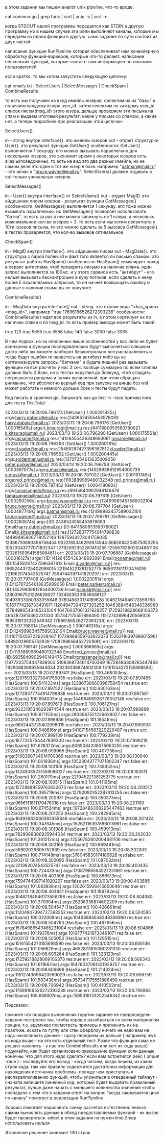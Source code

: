 в этом задании мы пишем аналог unix pipeline, что-то вроде:

cat common.go | grep func | sort | uniq -c | sort -n  

когда STDOUT одной программы передается как STDIN в другую программу
но в нашем случае эти роли выполняют каналы, которые мы передаем из одной функции в другую.
само задание по сути состоит из двух частей

написание функции RunPipeline которая обеспечивает нам конвейерную обработку функций-воркеров, которые что-то делают.
написание нескольких функций, которые считают нам информацию по письмам пользователей

если кратко, то мы хотим запустить следующую цепочку:

cat emails.txt | SelectUsers | SelectMessages | CheckSpam | CombineResults

то есть мы получаем на вход имейлы юзеров, селектим их из "базы" и получаем каждому юзеру user_id. затем селектим по каждому user_id список писем(msg_id) этого юзера. дальше проверяем эти письма на спам и выдаем итоговый результат: какие у письма со спамом, а какие нет.
а теперь подробнее про реализацию этой цепочки:

SelectUsers()

in - string внутри interface{}. это имейлы юзеров
out - отдает структурки User{}. это результат функции GetUser()
особенности:
GetUser() выполняется 1 секунду. его можно вызывать параллельно для нескольких юзеров. это экономит время
у некоторых юзеров есть alias'ы(псевдонимы). то есть на вид это два разных имейла, но на самом деле это один и тот же юзер в базе. например "batman@mail.ru" - это алиас к "bruce.wayne@mail.ru". SelectUsers() должен отдавать в out только уникальных юзеров.


SelectMessages()

in -  User{} внутри interface{} от SelectUsers()
out - отдает MsgID. это айдишники писем юзеров - результат функции GetMessages()
особенности:
GetMessages() выполняется 1 секунду. его тоже можно вызывать параллельно.
но GetMessages() позволяет использовать "батчи". то есть за раз в нее можно запихнуть не 1 юзера, а несколько. максимальное кол-во юзеров = 2. то есть если мы хотим селектнуть у 10ти юзеров письма, то это можно сделать за 5 вызовов GetMessages(). в тестах проверяется, что кол-во вызовов оптимальное


CheckSpam()

in - MsgID внутри interface{}. это айдишники писем
out - MsgData{}. это структура с парой полей: id и факт того является ли письмо спамом. это результат работы HasSpam()
особенности:
HasSpam() симулирует поход в сервис антиспама, чтоб проверить письмо на наличие спама. один запрос выполняется за 100мс. и у этого сервиса есть "антибрут" - его нельзя вызывать бесконтрольно в кучу потоков. если сделать к нему более 5 параллельных запросов, то он начнет возвращать ошибку и данные о наличии спама вы не получите.

CombineResults()

in - MsgData внутри interface{}
out - string. это строки вида "<has_spam> <msg_id>", например "true 17696166526272393238"
особенности:
CombineResults() ждет все результаты из in, а потом сортирует их по наличию спама и по msg_id. то есть пример вывода может быть такой:

  true 123
  true 5555
  true 5556
  false 140
  false 3000
  false 3005

В чем подвох:
из-за описанных выше особенностей у вас либо не будет асинхрона и функции последовательно будут выполняться слишком долго
либо вы можете наоборот безконтрольно все распаралелить и тогда будут ошибки тк нарветесь на антибрут
либо вы не соптимизируете запросы "батчами" и будете лишний раз вызывать функции
на все расчеты у нас 3 сек. вообще суммарно по всем слипам должно быть 2.9сек, но в тестах округлил до 3секунд, чтоб сгладить погрешности рандома и самих вычислений. при этом обращаю внимание, что абсолютно верный код при запуске на винде без wsl может работать и немного дольше 3сек и тесты будут падать.

Код писать в spammer.go.
Запускать как go test -v -race
пример лога, для теста TestTotal:

2023/03/13 19:20:06.796173 [GetUser() 1.000291925s] args:harry.dubois@mail.ru res:{2436524555453976083 harry.dubois@mail.ru}
2023/03/13 19:20:06.796176 [GetUser() 1.00015549s] args:k.kitsuragi@mail.ru res:{6411680653583780021 k.kitsuragi@mail.ru}
2023/03/13 19:20:06.796290 [GetUser() 1.000175561s] args:noname@mail.ru res:{14126455436348693091 noname@mail.ru}
2023/03/13 19:20:06.796363 [GetUser() 1.000260181s] args:d.vader@mail.ru res:{15459287427396367812 d.vader@mail.ru}
2023/03/13 19:20:06.796562 [GetUser() 1.000200445s] args:spiderman@mail.ru res:{13707254613635009050 peter.parker@mail.ru}
2023/03/13 19:20:06.796754 [GetUser() 1.000397077s] args:e.musk@mail.ru res:{14529939612954000739 e.musk@mail.ru}
2023/03/13 19:20:06.797002 [GetUser() 1.000191749s] args:red_prince@mail.ru res:{1193889969480132348 red_prince@mail.ru}
2023/03/13 19:20:06.797452 [GetUser() 1.000418092s] args:tomasangelo@mail.ru res:{6935840902946149476 tomasangelo@mail.ru}
2023/03/13 19:20:06.797619 [GetUser() 1.000290256s] args:bruce.wayne@mail.ru res:{12499983457589032104 bruce.wayne@mail.ru}
2023/03/13 19:20:06.797704 [GetUser() 1.000487749s] args:batman@mail.ru res:{12499983457589032104 bruce.wayne@mail.ru}
2023/03/13 19:20:07.796781 [GetMessages() 1.000280874s] args:[{ID:2436524555453976083 Email:harry.dubois@mail.ru} {ID:6411680653583780021 Email:k.kitsuragi@mail.ru}] res:[12728377754914798838 14498495926778052146 12975933273041759035 12386730660396758454 9323185346293974544 8065084208075053255 10523043777071802347 12792092352287413255 12556782602004681106 12026159364158506481] err:<nil>
2023/03/13 19:20:07.796887 [GetMessages() 1.00016127s] args:[{ID:14126455436348693091 Email:noname@mail.ru} {ID:15459287427396367812 Email:d.vader@mail.ru}] res:[6652443725402098015 221945221381252775 9656111811170476016 221962074543525747 7594744397141820297] err:<nil>
2023/03/13 19:20:07.797408 [GetMessages() 1.000220051s] args:[{ID:13707254613635009050 Email:peter.parker@mail.ru} {ID:14529939612954000739 Email:e.musk@mail.ru}] res:[2803967521226628027 13245035231559086127 10493933060383355848 378045830174189628 10462184946173556768 10167774218733491071 11204847394727393252 10463884548348336960 15784986543485231004 16476037061321929257 17259218828069106373 4652873815360231330 357347175551886490 11512743696420569029 1595319133252549342 17696166526272393238] err:<nil>
2023/03/13 19:20:07.798014 [GetMessages() 1.000146318s] args:[{ID:12499983457589032104 Email:bruce.wayne@mail.ru}] res:[14107154567229229487 15728889559763622673 15262116397886015961 59892029605752939 17087986564527251681] err:<nil>
2023/03/13 19:20:07.798147 [GetMessages() 1.000366665s] args:[{ID:1193889969480132348 Email:red_prince@mail.ru} {ID:6935840902946149476 Email:tomasangelo@mail.ru}] res:[1877225754447839300 5108368734614700369 16728486308265447483 7829088386935944034 26236336874602209 15161554273155698590] err:<nil>
2023/03/13 19:20:07.897411 [HasSpam() 100.466053ms] args:12975933273041759035 res:false err:<nil>
2023/03/13 19:20:07.897455 [HasSpam() 100.541133ms] args:12386730660396758454 res:true err:<nil>
2023/03/13 19:20:07.897522 [HasSpam() 100.630163ms] args:12728377754914798838 res:true err:<nil>
2023/03/13 19:20:07.897581 [HasSpam() 100.664033ms] args:14498495926778052146 res:false err:<nil>
2023/03/13 19:20:07.897619 [HasSpam() 100.706127ms] args:9323185346293974544 res:true err:<nil>
2023/03/13 19:20:07.998889 [HasSpam() 100.871153ms] args:2803967521226628027 res:false err:<nil>
2023/03/13 19:20:07.998986 [HasSpam() 101.16548ms] args:6652443725402098015 res:false err:<nil>
2023/03/13 19:20:07.999003 [HasSpam() 100.948616ms] args:14107154567229229487 res:true err:<nil>
2023/03/13 19:20:07.999109 [HasSpam() 100.779238ms] args:1877225754447839300 res:true err:<nil>
2023/03/13 19:20:07.999219 [HasSpam() 101.678372ms] args:8065084208075053255 res:true err:<nil>
2023/03/13 19:20:08.099965 [HasSpam() 100.407738ms] args:5108368734614700369 res:true err:<nil>
2023/03/13 19:20:08.100040 [HasSpam() 101.001936ms] args:10523043777071802347 res:false err:<nil>
2023/03/13 19:20:08.100106 [HasSpam() 100.748952ms] args:13245035231559086127 res:true err:<nil>
2023/03/13 19:20:08.100511 [HasSpam() 101.280179ms] args:221945221381252775 res:true err:<nil>
2023/03/13 19:20:08.100515 [HasSpam() 101.041195ms] args:15728889559763622673 res:false err:<nil>
2023/03/13 19:20:08.200512 [HasSpam() 100.385719ms] args:12792092352287413255 res:false err:<nil>
2023/03/13 19:20:08.200931 [HasSpam() 100.350373ms] args:9656111811170476016 res:false err:<nil>
2023/03/13 19:20:08.201100 [HasSpam() 100.074524ms] args:16728486308265447483 res:true err:<nil>
2023/03/13 19:20:08.201253 [HasSpam() 100.292945ms] args:10493933060383355848 res:false err:<nil>
2023/03/13 19:20:08.201424 [HasSpam() 100.347645ms] args:15262116397886015961 res:false err:<nil>
2023/03/13 19:20:08.301988 [HasSpam() 100.459913ms] args:7829088386935944034 res:true err:<nil>
2023/03/13 19:20:08.302033 [HasSpam() 101.361212ms] args:12556782602004681106 res:true err:<nil>
2023/03/13 19:20:08.302165 [HasSpam() 100.869441ms] args:59892029605752939 res:false err:<nil>
2023/03/13 19:20:08.302003 [HasSpam() 100.774148ms] args:378045830174189628 res:false err:<nil>
2023/03/13 19:20:08.302095 [HasSpam() 101.087032ms] args:221962074543525747 res:false err:<nil>
2023/03/13 19:20:08.403435 [HasSpam() 100.724433ms] args:17087986564527251681 res:true err:<nil>
2023/03/13 19:20:08.403508 [HasSpam() 100.866513ms] args:7594744397141820297 res:false err:<nil>
2023/03/13 19:20:08.403885 [HasSpam() 101.683938ms] args:12026159364158506481 res:true err:<nil>
2023/03/13 19:20:08.403841 [HasSpam() 101.186792ms] args:10462184946173556768 res:false err:<nil>
2023/03/13 19:20:08.404080 [HasSpam() 101.370904ms] args:26236336874602209 res:false err:<nil>
2023/03/13 19:20:08.504547 [HasSpam() 100.426661ms] args:11204847394727393252 res:true err:<nil>
2023/03/13 19:20:08.504585 [HasSpam() 100.322008ms] args:10463884548348336960 res:true err:<nil>
2023/03/13 19:20:08.504763 [HasSpam() 100.467656ms] args:15784986543485231004 res:false err:<nil>
2023/03/13 19:20:08.504866 [HasSpam() 101.19378ms] args:10167774218733491071 res:false err:<nil>
2023/03/13 19:20:08.505053 [HasSpam() 101.129515ms] args:15161554273155698590 res:false err:<nil>
2023/03/13 19:20:08.606136 [HasSpam() 101.056629ms] args:4652873815360231330 res:true err:<nil>
2023/03/13 19:20:08.606264 [HasSpam() 101.323123ms] args:17259218828069106373 res:true err:<nil>
2023/03/13 19:20:08.606340 [HasSpam() 101.611667ms] args:16476037061321929257 res:true err:<nil>
2023/03/13 19:20:08.606668 [HasSpam() 101.214324ms] args:11512743696420569029 res:false err:<nil>
2023/03/13 19:20:08.606759 [HasSpam() 101.583438ms] args:357347175551886490 res:true err:<nil>
2023/03/13 19:20:08.706942 [HasSpam() 100.410502ms] args:17696166526272393238 res:true err:<nil>
2023/03/13 19:20:08.706983 [HasSpam() 100.669007ms] args:1595319133252549342 res:true err:<nil>

Подсказки:

помните что порядок выполнения горутин заранее не предопредлен
задание построено так, чтобы хорошо разобраться со всем материалом лекции, т.е. вдумчиво посмотреть примеры и применить их на практике. искать по гуглу или стек оферфлоу ничего не надо
вам не надо накапливать данные - сразу передаем их дальше ( например awk из кода выше - на это есть отдельный тест. Разве что функция сама не решает накопить - у нас это CombineResults или sort из кода выше)
подумайте, как будет организовано завершение функции если данные конечны. Что для этого надо сделать?
если вам встретился рейс ( опция -race ) - исследуйте его вывод - когда читаем, когда пишем, из каких строк кода. там как правило содержится достаточно информации для нахождения источника проблемы.
прежде чем приступать к распараллеливанию функций, чтобы уложиться в отведенный таймаут - сначала напишите линейный код, который будет выдавать правильный результат, лучше даже начать с меньшего количества значений чтобы совпадало с тем что в задании
ответ на вопрос "когда закрывается цикл по каналу" помогает в реализации RunPipeline

Хорошо помогает нарисовать схему расчетов
естественно нельзя самим вычислять данные в обход предоставляемых функций - их вызов будет проверяться.
select в этом задании не нужен
time.Sleep использовать нельзя

Эталонное решение занимает 130 строк